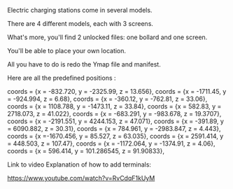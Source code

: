 Electric charging stations come in several models. 

There are 4 different models, each with 3 screens.

What's more, you'll find 2 unlocked files: one bollard and one screen. 

You'll be able to place your own location.

All you have to do is redo the Ymap file and manifest.


Here are all the predefined positions :

coords = {x = -832.720, y = -2325.99, z = 13.656},
coords = {x = -1711.45, y = -924.994, z = 6.68},
coords = {x = -360.12, y = -762.81, z = 33.06},
coords = {x = 1108.788, y = -1473.11, z = 33.84},
coords = {x = 582.83, y = 2718.073, z = 41.022},
coords = {x = -683.291, y = -983.678, z = 19.3707},
coords = {x = -2191.551, y = 4244.153, z = 47.071},
coords = {x = -391.89, y = 6090.882, z = 30.31},
coords = {x = 784.961, y = -2983.847, z = 4.443},
coords = {x =-1670.456, y = 85.527, z =  63.035},
coords = {x = 2591.414, y = 448.503, z = 107.47},
coords = {x = -1172.064, y = -1374.91, z = 4.06},
coords = {x = 596.414, y = 101.286545, z = 91.90833},

Link to video Explanation of how to add terminals:

https://www.youtube.com/watch?v=RvCdqF1kUyM
